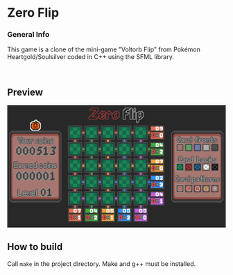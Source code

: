 # Zero Flip

### General Info

This game is a clone of the mini-game "Voltorb Flip" from Pokémon Heartgold/Soulsilver coded in C++ using the SFML library.

<br>

## Preview

<img src="Screenshots/screenshot.png" style="width:1000px">

<br>

## How to build

Call ```make``` in the project directory. Make and g++ must be installed.
